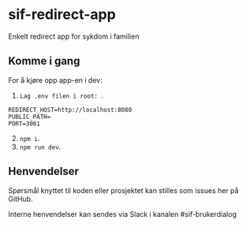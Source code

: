 # sif-redirect-app

Enkelt redirect app for sykdom i familien

## Komme i gang

For å kjøre opp app-en i dev:

1.  `Lag .env filen i root: `.

```
REDIRECT_HOST=http://localhost:8080
PUBLIC_PATH=
PORT=3001
```

2.  `npm i`.
3.  `npm run dev`.

## Henvendelser

Spørsmål knyttet til koden eller prosjektet kan stilles som issues her på GitHub.

Interne henvendelser kan sendes via Slack i kanalen #sif-brukerdialog
